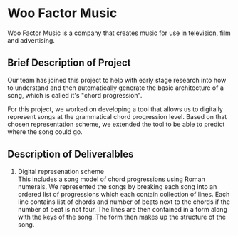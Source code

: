 # Woo Factor Music 

Woo Factor Music is a company that creates music for use in television, film and advertising.

## Brief Description of Project 
 Our team has joined this project to help with early stage research into how to understand and then automatically generate the basic architecture of a song, which is called it's "chord progression".

For this project, we worked on developing a tool that allows us to digitally represent songs at the grammatical chord progression level. Based on that chosen representation scheme, we extended the tool to be able to predict where the song could go.
## Description of Deliveralbles
1) Digital represenation scheme <br/>
This includes a song model of chord progressions using Roman numerals. We represented the songs by breaking each song into an ordered list of progressions which each contain collection of lines. Each line contains list of chords and number of beats next to the chords if the number of beat is not four. The lines are then contained in a form along with the keys of the song. The form then makes up the structure of the song.   
